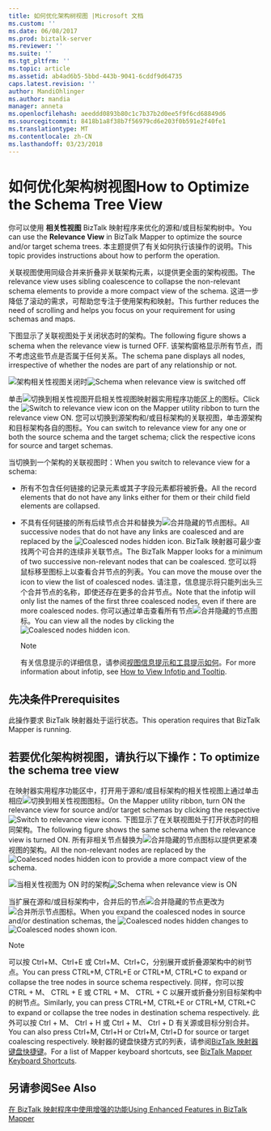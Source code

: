 ```yaml
---
title: 如何优化架构树视图 |Microsoft 文档
ms.custom: ''
ms.date: 06/08/2017
ms.prod: biztalk-server
ms.reviewer: ''
ms.suite: ''
ms.tgt_pltfrm: ''
ms.topic: article
ms.assetid: ab4ad6b5-5bbd-443b-9041-6cddf9d64735
caps.latest.revision: ''
author: MandiOhlinger
ms.author: mandia
manager: anneta
ms.openlocfilehash: aeeddd0893b80c1c7b37b2d0ee5f9f6cd68849d6
ms.sourcegitcommit: 8418b1a8f38b7f56979cd6e203f0b591e2f40fe1
ms.translationtype: MT
ms.contentlocale: zh-CN
ms.lasthandoff: 03/23/2018
---
```

# <a name="how-to-optimize-the-schema-tree-view"></a><span data-ttu-id="58686-102">如何优化架构树视图</span><span class="sxs-lookup"><span data-stu-id="58686-102">How to Optimize the Schema Tree View</span></span>
<span data-ttu-id="58686-103">你可以使用 **相关性视图** BizTalk 映射程序来优化的源和/或目标架构树中。</span><span class="sxs-lookup"><span data-stu-id="58686-103">You can use the **Relevance View** in BizTalk Mapper to optimize the source and/or target schema trees.</span></span> <span data-ttu-id="58686-104">本主题提供了有关如何执行该操作的说明。</span><span class="sxs-lookup"><span data-stu-id="58686-104">This topic provides instructions about how to perform the operation.</span></span>  
  
 <span data-ttu-id="58686-105">关联视图使用同级合并来折叠非关联架构元素，以提供更全面的架构视图。</span><span class="sxs-lookup"><span data-stu-id="58686-105">The relevance view uses sibling coalescence to collapse the non-relevant schema elements to provide a more compact view of the schema.</span></span> <span data-ttu-id="58686-106">这进一步降低了滚动的需求，可帮助您专注于使用架构和映射。</span><span class="sxs-lookup"><span data-stu-id="58686-106">This further reduces the need of scrolling and helps you focus on your requirement for using schemas and maps.</span></span>  
  
 <span data-ttu-id="58686-107">下图显示了关联视图处于关闭状态时的架构。</span><span class="sxs-lookup"><span data-stu-id="58686-107">The following figure shows a schema when the relevance view is turned OFF.</span></span> <span data-ttu-id="58686-108">该架构窗格显示所有节点，而不考虑这些节点是否属于任何关系。</span><span class="sxs-lookup"><span data-stu-id="58686-108">The schema pane displays all nodes, irrespective of whether the nodes are part of any relationship or not.</span></span>  
  
 <span data-ttu-id="58686-109">![架构相关性视图关闭时](../core/media/off-schema-relevance-view.gif "Off_Schema_Relevance_View")</span><span class="sxs-lookup"><span data-stu-id="58686-109">![Schema when relevance view is switched off](../core/media/off-schema-relevance-view.gif "Off_Schema_Relevance_View")</span></span>  
  
 <span data-ttu-id="58686-110">单击![切换到相关性视图](../core/media/mapper-intellitree.gif "Mapper_IntelliTree")开启相关性视图映射器实用程序功能区上的图标。</span><span class="sxs-lookup"><span data-stu-id="58686-110">Click the ![Switch to relevance view](../core/media/mapper-intellitree.gif "Mapper_IntelliTree") icon on the Mapper utility ribbon to turn the relevance view ON.</span></span> <span data-ttu-id="58686-111">您可以切换到源架构和/或目标架构的关联视图，单击源架构和目标架构各自的图标。</span><span class="sxs-lookup"><span data-stu-id="58686-111">You can switch to relevance view for any one or both the source schema and the target schema; click the respective icons for source and target schemas.</span></span>  
  
 <span data-ttu-id="58686-112">当切换到一个架构的关联视图时：</span><span class="sxs-lookup"><span data-stu-id="58686-112">When you switch to relevance view for a schema:</span></span>  
  
-   <span data-ttu-id="58686-113">所有不包含任何链接的记录元素或其子字段元素都将被折叠。</span><span class="sxs-lookup"><span data-stu-id="58686-113">All the record elements that do not have any links either for them or their child field elements are collapsed.</span></span>  
  
-   <span data-ttu-id="58686-114">不具有任何链接的所有后续节点合并和替换为![合并隐藏的节点](../core/media/mapper-coalescence-on.gif "Mapper_Coalescence_On")图标。</span><span class="sxs-lookup"><span data-stu-id="58686-114">All successive nodes that do not have any links are coalesced and are replaced by the ![Coalesced nodes hidden](../core/media/mapper-coalescence-on.gif "Mapper_Coalescence_On") icon.</span></span> <span data-ttu-id="58686-115">BizTalk 映射器可最少查找两个可合并的连续非关联节点。</span><span class="sxs-lookup"><span data-stu-id="58686-115">The BizTalk Mapper looks for a minimum of two successive non-relevant nodes that can be coalesced.</span></span> <span data-ttu-id="58686-116">您可以将鼠标移至图标上以查看合并节点的列表。</span><span class="sxs-lookup"><span data-stu-id="58686-116">You can move the mouse over the icon to view the list of coalesced nodes.</span></span> <span data-ttu-id="58686-117">请注意，信息提示将只能列出头三个合并节点的名称，即使还存在更多的合并节点。</span><span class="sxs-lookup"><span data-stu-id="58686-117">Note that the infotip will only list the names of the first three coalesced nodes, even if there are more coalesced nodes.</span></span> <span data-ttu-id="58686-118">你可以通过单击查看所有节点![合并隐藏的节点](../core/media/mapper-coalescence-on.gif "Mapper_Coalescence_On")图标。</span><span class="sxs-lookup"><span data-stu-id="58686-118">You can view all the nodes by clicking the ![Coalesced nodes hidden](../core/media/mapper-coalescence-on.gif "Mapper_Coalescence_On") icon.</span></span>  
  
    > [!NOTE]
    >  <span data-ttu-id="58686-119">有关信息提示的详细信息，请参阅[视图信息提示和工具提示如何](../core/how-to-view-infotip-and-tooltip.md)。</span><span class="sxs-lookup"><span data-stu-id="58686-119">For more information about infotip, see [How to View Infotip and Tooltip](../core/how-to-view-infotip-and-tooltip.md).</span></span>  
  
## <a name="prerequisites"></a><span data-ttu-id="58686-120">先决条件</span><span class="sxs-lookup"><span data-stu-id="58686-120">Prerequisites</span></span>  
 <span data-ttu-id="58686-121">此操作要求 BizTalk 映射器处于运行状态。</span><span class="sxs-lookup"><span data-stu-id="58686-121">This operation requires that BizTalk Mapper is running.</span></span>  
  
## <a name="to-optimize-the-schema-tree-view"></a><span data-ttu-id="58686-122">若要优化架构树视图，请执行以下操作：</span><span class="sxs-lookup"><span data-stu-id="58686-122">To optimize the schema tree view</span></span>  
 <span data-ttu-id="58686-123">在映射器实用程序功能区中，打开用于源和/或目标架构的相关性视图上通过单击相应![切换到相关性视图](../core/media/mapper-intellitree.gif "Mapper_IntelliTree")图标。</span><span class="sxs-lookup"><span data-stu-id="58686-123">On the Mapper utility ribbon, turn ON the relevance view for source and/or target schemas by clicking the respective ![Switch to relevance view](../core/media/mapper-intellitree.gif "Mapper_IntelliTree") icons.</span></span> <span data-ttu-id="58686-124">下图显示了在关联视图处于打开状态时的相同架构。</span><span class="sxs-lookup"><span data-stu-id="58686-124">The following figure shows the same schema when the relevance view is turned ON.</span></span> <span data-ttu-id="58686-125">所有非相关节点替换为![合并隐藏的节点](../core/media/mapper-coalescence-on.gif "Mapper_Coalescence_On")图标以提供更紧凑视图的架构。</span><span class="sxs-lookup"><span data-stu-id="58686-125">All the non-relevant nodes are replaced by the ![Coalesced nodes hidden](../core/media/mapper-coalescence-on.gif "Mapper_Coalescence_On") icon to provide a more compact view of the schema.</span></span>  
  
 <span data-ttu-id="58686-126">![当相关性视图为 ON 时的架构](../core/media/on-schema.gif "On_schema")</span><span class="sxs-lookup"><span data-stu-id="58686-126">![Schema when relevance view is ON](../core/media/on-schema.gif "On_schema")</span></span>  
  
 <span data-ttu-id="58686-127">当扩展在源和/或目标架构中，合并后的节点![合并隐藏的节点](../core/media/mapper-coalescence-on.gif "Mapper_Coalescence_On")更改为![合并所示节点](../core/media/switchoff-mapper-coalesence.jpg "SwitchOff_Mapper_Coalesence")图标。</span><span class="sxs-lookup"><span data-stu-id="58686-127">When you expand the coalesced nodes in source and/or destination schemas, the ![Coalesced nodes hidden](../core/media/mapper-coalescence-on.gif "Mapper_Coalescence_On") changes to ![Coalesced nodes shown](../core/media/switchoff-mapper-coalesence.jpg "SwitchOff_Mapper_Coalesence") icon.</span></span>  
  
> [!NOTE]
>  <span data-ttu-id="58686-128">可以按 Ctrl+M、Ctrl+E 或 Ctrl+M、Ctrl+C，分别展开或折叠源架构中的树节点。</span><span class="sxs-lookup"><span data-stu-id="58686-128">You can press CTRL+M, CTRL+E or CTRL+M, CTRL+C to expand or collapse the tree nodes in source schema respectively.</span></span> <span data-ttu-id="58686-129">同样，你可以按 CTRL + M、 CTRL + E 或 CTRL + M、 CTRL + C 以展开或折叠分别目标架构中的树节点。</span><span class="sxs-lookup"><span data-stu-id="58686-129">Similarly, you can press CTRL+M, CTRL+E or CTRL+M, CTRL+C to expand or collapse the tree nodes in destination schema respectively.</span></span> <span data-ttu-id="58686-130">此外可以按 Ctrl + M、 Ctrl + H 或 Ctrl + M、 Ctrl + D 有关源或目标分别合并。</span><span class="sxs-lookup"><span data-stu-id="58686-130">You can also press Ctrl+M, Ctrl+H or Ctrl+M, Ctrl+D for source or target coalescing respectively.</span></span> <span data-ttu-id="58686-131">映射器的键盘快捷方式的列表，请参阅[BizTalk 映射器键盘快捷键](../core/biztalk-mapper-keyboard-shortcuts.md)。</span><span class="sxs-lookup"><span data-stu-id="58686-131">For a list of Mapper keyboard shortcuts, see [BizTalk Mapper Keyboard Shortcuts](../core/biztalk-mapper-keyboard-shortcuts.md).</span></span>  
  
## <a name="see-also"></a><span data-ttu-id="58686-132">另请参阅</span><span class="sxs-lookup"><span data-stu-id="58686-132">See Also</span></span>  
 [<span data-ttu-id="58686-133">在 BizTalk 映射程序中使用增强的功能</span><span class="sxs-lookup"><span data-stu-id="58686-133">Using Enhanced Features in BizTalk Mapper</span></span>](../core/using-enhanced-features-in-biztalk-mapper.md)
